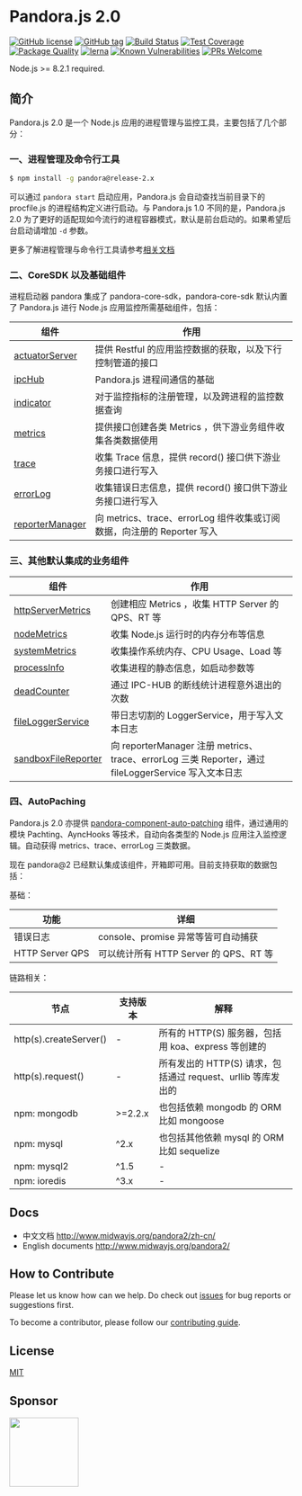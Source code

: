 # Pandora.js 2.0

[![GitHub license](https://img.shields.io/badge/license-MIT-blue.svg)](https://github.com/midwayjs/pandora/blob/2.x/LICENSE)
[![GitHub tag](https://img.shields.io/github/tag/midwayjs/pandora.svg)]()
[![Build Status](https://travis-ci.org/midwayjs/pandora.svg?branch=2.x)](https://travis-ci.org/midwayjs/pandora)
[![Test Coverage](https://img.shields.io/codecov/c/github/midwayjs/pandora/2.x.svg)](https://codecov.io/gh/midwayjs/pandora/branch/2.x)
[![Package Quality](http://npm.packagequality.com/shield/pandora.svg)](http://packagequality.com/#?package=pandora)
[![lerna](https://img.shields.io/badge/maintained%20with-lerna-cc00ff.svg)](https://lernajs.io/)
[![Known Vulnerabilities](https://snyk.io/test/npm/pandora/badge.svg)](https://snyk.io/test/npm/pandora)
[![PRs Welcome](https://img.shields.io/badge/PRs-welcome-brightgreen.svg)](https://github.com/midwayjs/pandora/pulls)

Node.js >= 8.2.1 required.


## 简介

Pandora.js 2.0 是一个 Node.js 应用的进程管理与监控工具，主要包括了几个部分：

### 一、进程管理及命令行工具

```bash
$ npm install -g pandora@release-2.x
```

可以通过 `pandora start` 启动应用，Pandora.js 会自动查找当前目录下的 procfile.js 的进程结构定义进行启动。与 Pandora.js 1.0 不同的是，Pandora.js 2.0 为了更好的适配现如今流行的进程容器模式，默认是前台启动的。如果希望后台启动请增加 `-d` 参数。

更多了解进程管理与命令行工具请参考[相关文档]()

### 二、CoreSDK 以及基础组件

进程启动器 pandora 集成了 pandora-core-sdk，pandora-core-sdk 默认内置了 Pandora.js 进行 Node.js 应用监控所需基础组件，包括：

| 组件 | 作用 |
| ------ | ------ |
| [actuatorServer](https://github.com/midwayjs/pandora/tree/2.x/packages/component-actuator-server) | 提供 Restful 的应用监控数据的获取，以及下行控制管道的接口 |
| [ipcHub](https://github.com/midwayjs/pandora/tree/2.x/packages/component-ipc-hub) | Pandora.js 进程间通信的基础 |
| [indicator](https://github.com/midwayjs/pandora/tree/2.x/packages/component-indicator) | 对于监控指标的注册管理，以及跨进程的监控数据查询 |
| [metrics](https://github.com/midwayjs/pandora/tree/2.x/packages/component-metrics) | 提供接口创建各类 Metrics ，供下游业务组件收集各类数据使用 |
| [trace](https://github.com/midwayjs/pandora/tree/2.x/packages/component-trace) | 收集 Trace 信息，提供 record() 接口供下游业务接口进行写入 |
| [errorLog](https://github.com/midwayjs/pandora/tree/2.x/packages/component-error-log) | 收集错误日志信息，提供 record() 接口供下游业务接口进行写入 |
| [reporterManager](https://github.com/midwayjs/pandora/tree/2.x/packages/component-reporter-manager) | 向 metrics、trace、errorLog 组件收集或订阅数据，向注册的 Reporter 写入 |

### 三、其他默认集成的业务组件

| 组件 | 作用 |
| ------ | ------ |
| [httpServerMetrics](https://github.com/midwayjs/pandora/tree/2.x/packages/component-http-server-metrics) | 创建相应 Metrics ，收集 HTTP Server 的 QPS、RT 等 | 
| [nodeMetrics](https://github.com/midwayjs/pandora/tree/2.x/packages/component-node-metrics) | 收集 Node.js 运行时的内存分布等信息 | 
| [systemMetrics](https://github.com/midwayjs/pandora/tree/2.x/packages/component-system-metrics) | 收集操作系统内存、CPU Usage、Load 等 |
| [processInfo](https://github.com/midwayjs/pandora/tree/2.x/packages/component-process-info) | 收集进程的静态信息，如启动参数等 |
| [deadCounter](https://github.com/midwayjs/pandora/tree/2.x/packages/component-dead-counter) | 通过 IPC-HUB 的断线统计进程意外退出的次数 |
| [fileLoggerService](https://github.com/midwayjs/pandora/tree/2.x/packages/component-file-logger-service) | 带日志切割的 LoggerService，用于写入文本日志 |
| [sandboxFileReporter](https://github.com/midwayjs/pandora/tree/2.x/packages/component-sandbox-file-reporter) | 向 reporterManager 注册 metrics、trace、errorLog 三类 Reporter，通过 fileLoggerService 写入文本日志 |

### 四、AutoPaching

Pandora.js 2.0 亦提供 [pandora-component-auto-patching](https://github.com/midwayjs/pandora/tree/2.x/packages/component-auto-patching) 组件，通过通用的模块 Pachting、AyncHooks 等技术，自动向各类型的 Node.js 应用注入监控逻辑。自动获得 metrics、trace、errorLog 三类数据。

现在 pandora@2 已经默认集成该组件，开箱即可用。目前支持获取的数据包括：

基础：

| 功能 | 详细 |
| ------ | ------ |
| 错误日志 | console、promise 异常等皆可自动捕获 | 
| HTTP Server QPS | 可以统计所有 HTTP Server 的 QPS、RT 等 | 

链路相关：

|     节点      | 支持版本 | 解释 |
|--------------|----------|-----|
| http(s).createServer() | - | 所有的 HTTP(S) 服务器，包括用 koa、express 等创建的 |
| http(s).request() | - | 所有发出的 HTTP(S) 请求，包括通过 request、urllib 等库发出的 |
| npm: mongodb | >=2.2.x | 也包括依赖 mongodb 的 ORM 比如 mongoose |
| npm: mysql | ^2.x | 也包括其他依赖 mysql 的 ORM 比如 sequelize |
| npm: mysql2 | ^1.5 | - |
| npm: ioredis | ^3.x | - |


## Docs

* 中文文档 <http://www.midwayjs.org/pandora2/zh-cn/>
* English documents <http://www.midwayjs.org/pandora2/>

## How to Contribute

Please let us know how can we help. Do check out [issues](https://github.com/midwayjs/pandora/issues) for bug reports or suggestions first.

To become a contributor, please follow our [contributing guide](CONTRIBUTING.md).

## License

[MIT](LICENSE)

## Sponsor

<a target="_blank" href="http://opensource.alibaba.com/" ><img src="https://img.alicdn.com/tfs/TB14aTMbgmTBuNjy1XbXXaMrVXa-328-134.jpg" width="123" /></a>
